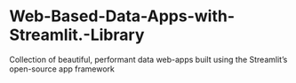 # Web-Based-Data-Apps-with-Streamlit.-Library
 Collection of beautiful, performant data web-apps built using the Streamlit’s open-source app framework
